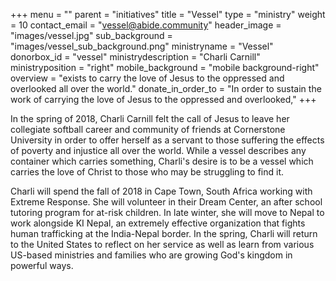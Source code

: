 +++
menu = ""
parent = "initiatives"
title = "Vessel"
type = "ministry"
weight = 10
contact_email = "vessel@abide.community"
header_image = "images/vessel.jpg"
sub_background = "images/vessel_sub_background.png"
ministryname = "Vessel"
donorbox_id = "vessel"
ministrydescription = "Charli Carnill"
ministryposition = "right"
mobile_background = "mobile background-right"
overview = "exists to carry the love of Jesus to the oppressed and overlooked all over the world."
donate_in_order_to = "In order to sustain the work of carrying the love of Jesus to the oppressed and overlooked,"
+++

In the spring of 2018, Charli Carnill felt the call of Jesus to leave her collegiate softball career and community of friends at Cornerstone University in order to offer herself as a servant to those suffering the effects of poverty and injustice all over the world. While a vessel describes any container which carries something, Charli's desire is to be a vessel which carries the love of Christ to those who may be struggling to find it. 

Charli will spend the fall of 2018 in Cape Town, South Africa working with Extreme Response. She will volunteer in their Dream Center, an after school tutoring program for at-risk children. In late winter, she will move to Nepal to work alongside KI Nepal, an extremely effective organization that fights human trafficking at the India-Nepal border. In the spring, Charli will return to the United States to reflect on her service as well as learn from various US-based ministries and families who are growing God's kingdom in powerful ways. 